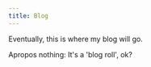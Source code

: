 ```yaml
---
title: Blog
---
```

Eventually, this is where my blog will go. 

Apropos nothing: It's a 'blog roll', ok?